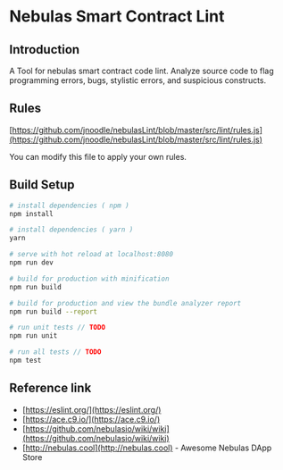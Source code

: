 # Nebulas Smart Contract Lint

## Introduction

A Tool for nebulas smart contract code lint. Analyze source code to flag programming errors, bugs, stylistic errors, and suspicious constructs.

## Rules

[https://github.com/jnoodle/nebulasLint/blob/master/src/lint/rules.js](https://github.com/jnoodle/nebulasLint/blob/master/src/lint/rules.js)

You can modify this file to apply your own rules.


## Build Setup

``` bash
# install dependencies ( npm )
npm install

# install dependencies ( yarn )
yarn

# serve with hot reload at localhost:8080
npm run dev

# build for production with minification
npm run build

# build for production and view the bundle analyzer report
npm run build --report

# run unit tests // TODO
npm run unit

# run all tests // TODO
npm test
```


## Reference link

- [https://eslint.org/](https://eslint.org/)
- [https://ace.c9.io/](https://ace.c9.io/)
- [https://github.com/nebulasio/wiki/wiki](https://github.com/nebulasio/wiki/wiki)
- [http://nebulas.cool](http://nebulas.cool) - Awesome Nebulas DApp Store


